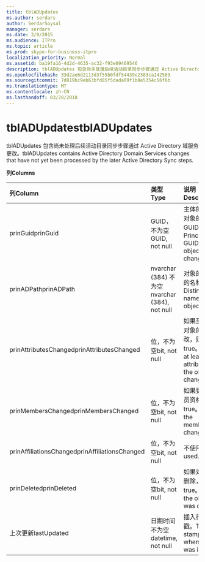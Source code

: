 ```yaml
---
title: tblADUpdates
ms.author: serdars
author: SerdarSoysal
manager: serdars
ms.date: 3/9/2015
ms.audience: ITPro
ms.topic: article
ms.prod: skype-for-business-itpro
localization_priority: Normal
ms.assetid: ba19fa16-4d2d-4635-ac32-f93e09469546
description: tblADUpdates 包含尚未处理后续活动目录同步步骤通过 Active Directory 域服务更改。
ms.openlocfilehash: 33d2ae6d2113d3f55b0fdf54439e2383ca142589
ms.sourcegitcommit: 7d819bc9eb63bfd85f5dada09f1b8e5354c56f6b
ms.translationtype: MT
ms.contentlocale: zh-CN
ms.lasthandoff: 03/28/2018
---
```

# <a name="tbladupdates"></a><span data-ttu-id="5e4a8-103">tblADUpdates</span><span class="sxs-lookup"><span data-stu-id="5e4a8-103">tblADUpdates</span></span>
 
<span data-ttu-id="5e4a8-104">tblADUpdates 包含尚未处理后续活动目录同步步骤通过 Active Directory 域服务更改。</span><span class="sxs-lookup"><span data-stu-id="5e4a8-104">tblADUpdates contains Active Directory Domain Services changes that have not yet been processed by the later Active Directory Sync steps.</span></span>
  
<span data-ttu-id="5e4a8-105">**列**</span><span class="sxs-lookup"><span data-stu-id="5e4a8-105">**Columns**</span></span>

|<span data-ttu-id="5e4a8-106">**列**</span><span class="sxs-lookup"><span data-stu-id="5e4a8-106">**Column**</span></span>|<span data-ttu-id="5e4a8-107">**类型**</span><span class="sxs-lookup"><span data-stu-id="5e4a8-107">**Type**</span></span>|<span data-ttu-id="5e4a8-108">**说明**</span><span class="sxs-lookup"><span data-stu-id="5e4a8-108">**Description**</span></span>|
|:-----|:-----|:-----|
|<span data-ttu-id="5e4a8-109">prinGuid</span><span class="sxs-lookup"><span data-stu-id="5e4a8-109">prinGuid</span></span>  <br/> |<span data-ttu-id="5e4a8-110">GUID，不为空</span><span class="sxs-lookup"><span data-stu-id="5e4a8-110">GUID, not null</span></span>  <br/> |<span data-ttu-id="5e4a8-111">主体的更改的对象的 GUID。</span><span class="sxs-lookup"><span data-stu-id="5e4a8-111">Principal GUID of the object that changed.</span></span>  <br/> |
|<span data-ttu-id="5e4a8-112">prinADPath</span><span class="sxs-lookup"><span data-stu-id="5e4a8-112">prinADPath</span></span>  <br/> |<span data-ttu-id="5e4a8-113">nvarchar (384) 不为空</span><span class="sxs-lookup"><span data-stu-id="5e4a8-113">nvarchar (384), not null</span></span>  <br/> |<span data-ttu-id="5e4a8-114">对象的可分辨的名称。</span><span class="sxs-lookup"><span data-stu-id="5e4a8-114">Distinguished name of the object.</span></span>  <br/> |
|<span data-ttu-id="5e4a8-115">prinAttributesChanged</span><span class="sxs-lookup"><span data-stu-id="5e4a8-115">prinAttributesChanged</span></span>  <br/> |<span data-ttu-id="5e4a8-116">位，不为空</span><span class="sxs-lookup"><span data-stu-id="5e4a8-116">bit, not null</span></span>  <br/> |<span data-ttu-id="5e4a8-117">如果至少一个对象的属性更改，则为 true。</span><span class="sxs-lookup"><span data-stu-id="5e4a8-117">True if at least one attribute of the object changed.</span></span>  <br/> |
|<span data-ttu-id="5e4a8-118">prinMembersChanged</span><span class="sxs-lookup"><span data-stu-id="5e4a8-118">prinMembersChanged</span></span>  <br/> |<span data-ttu-id="5e4a8-119">位，不为空</span><span class="sxs-lookup"><span data-stu-id="5e4a8-119">bit, not null</span></span>  <br/> |<span data-ttu-id="5e4a8-120">如果更改的成员资格，则为 true。</span><span class="sxs-lookup"><span data-stu-id="5e4a8-120">True if the membership changed.</span></span>  <br/> |
|<span data-ttu-id="5e4a8-121">prinAffiliationsChanged</span><span class="sxs-lookup"><span data-stu-id="5e4a8-121">prinAffiliationsChanged</span></span>  <br/> |<span data-ttu-id="5e4a8-122">位，不为空</span><span class="sxs-lookup"><span data-stu-id="5e4a8-122">bit, not null</span></span>  <br/> |<span data-ttu-id="5e4a8-123">不使用。</span><span class="sxs-lookup"><span data-stu-id="5e4a8-123">Not used.</span></span>  <br/> |
|<span data-ttu-id="5e4a8-124">prinDeleted</span><span class="sxs-lookup"><span data-stu-id="5e4a8-124">prinDeleted</span></span>  <br/> |<span data-ttu-id="5e4a8-125">位，不为空</span><span class="sxs-lookup"><span data-stu-id="5e4a8-125">bit, not null</span></span>  <br/> |<span data-ttu-id="5e4a8-126">如果对象已被删除，则为 true。</span><span class="sxs-lookup"><span data-stu-id="5e4a8-126">True if the object was deleted.</span></span>  <br/> |
|<span data-ttu-id="5e4a8-127">上次更新</span><span class="sxs-lookup"><span data-stu-id="5e4a8-127">lastUpdated</span></span>  <br/> |<span data-ttu-id="5e4a8-128">日期时间不为空</span><span class="sxs-lookup"><span data-stu-id="5e4a8-128">datetime, not null</span></span>  <br/> |<span data-ttu-id="5e4a8-129">插入行的时间戳。</span><span class="sxs-lookup"><span data-stu-id="5e4a8-129">Time stamp of when the row was inserted.</span></span>  <br/> |
   

